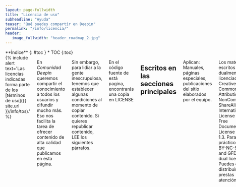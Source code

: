 ```yaml
---
layout: page-fullwidth
title: "Licencia de uso"
subheadline: "Ayuda"
teaser: "Qué puedes compartir en Deepin"
permalink: "/info/licencia/"
header:
   image_fullwidth: "header_roadmap_2.jpg"
---
```

<div class="row">
<div class="medium-4 medium-push-8 columns" markdown="1">
<div class="panel radius" markdown="1">
**Índice**
{: #toc }
*  TOC
{:toc}
</div>
</div><!-- /.medium-4.columns -->

<div class="medium-8 medium-pull-4 columns" markdown="1">
{% include alert text='Las licencias indicadas forma parte de los [términos de uso]({{ site.url }}/info/tos).' %}

En *Comunidad Deepin* queremos compartir el conocimiento a todos los usuarios y difundir mucho más. Eso nos facilita la tarea de ofrecer contenido de alta calidad que publicamos en esta página.

Sin embargo, para lidiar a la gente inescrupulosa, tenemos que establecer algunas condiciones al momento de copiar contenido. Si quieres republicar contenido, LEE los siguientes párrafos.

En el código fuente de está pagina, encontrarás una copia en LICENSE

## Escritos en las secciones principales

Aplican: Manuales, páginas especiales, publicaciones del sitio elaborados por el equipo.

Los materiales escritos están dualmente licenciado bajo Creative Commons Attribution-NonCommercial-ShareAlike 4.0 International License y GNU Free Documentation License versión 1.3. Para efectos prácticos, "CC-BY-NC-SA 4.0 and GFDL 1.3 dual licensing". Puedes copiar y distribuir si prestas atención:

* Puedes usar la primera licencia. Solo te obligamos a atribuirnos como Comunidad Deepin, enlaces al sitio web y adjuntes la licencia como Creative Commons Attribution-NonCommercial-ShareAlike 4.0 International License. Dicha licencia es irrevocable y aplica a trabajos derivados (copyleft).

* En caso que quieras distribuir en editoriales y anuncios comerciales, ya que la primera licencia lo prohíbe, usa la segunda licencia, GFDL. La licencia sigue siendo copyleft incluso si se distribuye en masa y está pensado en editoriales y wikis.

* La información legal de las licencias lo encontrarás en los archivos by-nc-sa-4.md y fdl-1.3.md del código fuente en Github.

* Casos especiales: Si el autor quiere, al final del artículo puede indicar que está bajo Creative Commons Attribution-ShareAlike 4.0 International License, que permite su uso comercial (ya que quita lo "NonCommercial"). Encontrarás información legal en by-sa-4.md y al enlazar el sitio web.

### ¿Y lo demás?

Para otros materiales que no cubre las licencias de arriba:

* Todos los derechos reservados al/la creador(a) del/los contenido(s), vídeo(s), imágen(es), captura(s) de pantalla, marca(s) registrada(s), entre otros.

* Casos especiales: Si el autor quiere, al final del artículo puede indicar que está bajo Creative Commons Attribution-ShareAlike 4.0 International License, que permite su uso comercial. Al igual que en los escritos, la licencia es enlazada en la página web de la correspondiente licencia.

* Algunas imágenes de apoyo son de [unplash](http://unsplash.com/) y [pixabay](http://pixabay.com), cuyo uso es gratuito sin regalías. El software de Deepin está bajo [GPLv3 o superior](https://github.com/linuxdeepin/deepin-desktop-base), no aplican fondos de pantalla.

* El código fuente original de la página web es de Feeling Responsive, un tema de Jekyll bajo licencia MIT.

<small markdown="1">[Ir al índice](#toc)</small>
{: .text-right }

</div><!-- /.medium-8.columns -->
</div><!-- /.row -->
